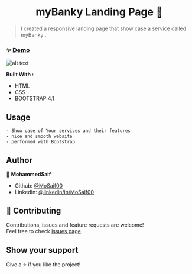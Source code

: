 <h1 align="center"> myBanky Landing Page   👋</h1>

> I created a responsive landing page that show case a service called myBanky .

### ✨ [Demo](https://mosaif00.github.io/myBanky/)

![alt text](screen01.gif)

**Built With :**

- HTML
- CSS
- BOOTSTRAP 4.1

## Usage

```sh
- Show case of Your services and their features
- nice and smooth website
- performed with Bootstrap
```

## Author

👤 **MohammedSaif**

- Github: [@MoSaif00](https://github.com/MoSaif00)
- LinkedIn: [@linkedin\/in\/MoSaif00](https://linkedin.com/in/linkedin/in/MoSaif00)

## 🤝 Contributing

Contributions, issues and feature requests are welcome!<br />Feel free to check [issues page](https://github.com/MoSaif00/myBanky/issues).

## Show your support

Give a ⭐️ if you like the project!
